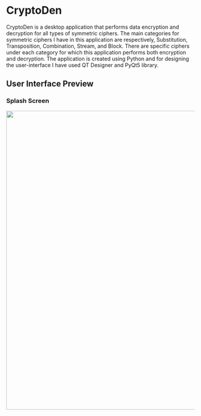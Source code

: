 # CryptoDen
CryptoDen is a desktop application that performs data encryption and decryption for all types of symmetric ciphers. The main categories for symmetric ciphers I have in this application are respectively, Substitution, Transposition, Combination, Stream, and Block. There are specific ciphers under each category for which this application performs both encryption and decryption. The application is created using Python and for designing the user-interface I have used QT Designer and PyQt5 library.

## User Interface Preview

### Splash Screen  
<img width="800" src="https://user-images.githubusercontent.com/79583632/140104349-1a8b4cac-755f-4950-ac7a-c7ce9c2f217b.jpg"/>
